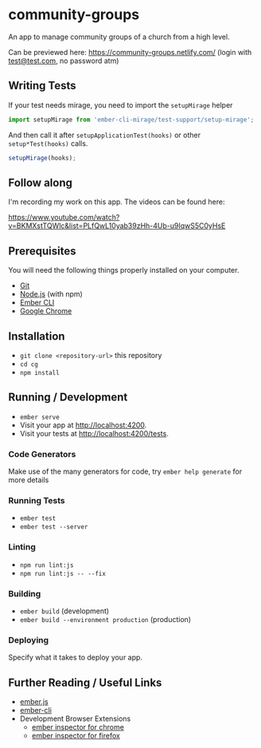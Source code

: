 # community-groups

An app to manage community groups of a church from a high level.

Can be previewed here: https://community-groups.netlify.com/ (login with test@test.com, no password atm)

## Writing Tests

If your test needs mirage, you need to import the `setupMirage` helper

```js
import setupMirage from 'ember-cli-mirage/test-support/setup-mirage';
```

And then call it after `setupApplicationTest(hooks)` or other `setup*Test(hooks)` calls.

```js
setupMirage(hooks);
```

## Follow along

I'm recording my work on this app. The videos can be found here:

https://www.youtube.com/watch?v=BKMXstTQWlc&list=PLfQwL10yab39zHh-4Ub-u9IqwS5C0yHsE

## Prerequisites

You will need the following things properly installed on your computer.

* [Git](https://git-scm.com/)
* [Node.js](https://nodejs.org/) (with npm)
* [Ember CLI](https://ember-cli.com/)
* [Google Chrome](https://google.com/chrome/)

## Installation

* `git clone <repository-url>` this repository
* `cd cg`
* `npm install`

## Running / Development

* `ember serve`
* Visit your app at [http://localhost:4200](http://localhost:4200).
* Visit your tests at [http://localhost:4200/tests](http://localhost:4200/tests).

### Code Generators

Make use of the many generators for code, try `ember help generate` for more details

### Running Tests

* `ember test`
* `ember test --server`

### Linting

* `npm run lint:js`
* `npm run lint:js -- --fix`

### Building

* `ember build` (development)
* `ember build --environment production` (production)

### Deploying

Specify what it takes to deploy your app.

## Further Reading / Useful Links

* [ember.js](https://emberjs.com/)
* [ember-cli](https://ember-cli.com/)
* Development Browser Extensions
  * [ember inspector for chrome](https://chrome.google.com/webstore/detail/ember-inspector/bmdblncegkenkacieihfhpjfppoconhi)
  * [ember inspector for firefox](https://addons.mozilla.org/en-US/firefox/addon/ember-inspector/)

